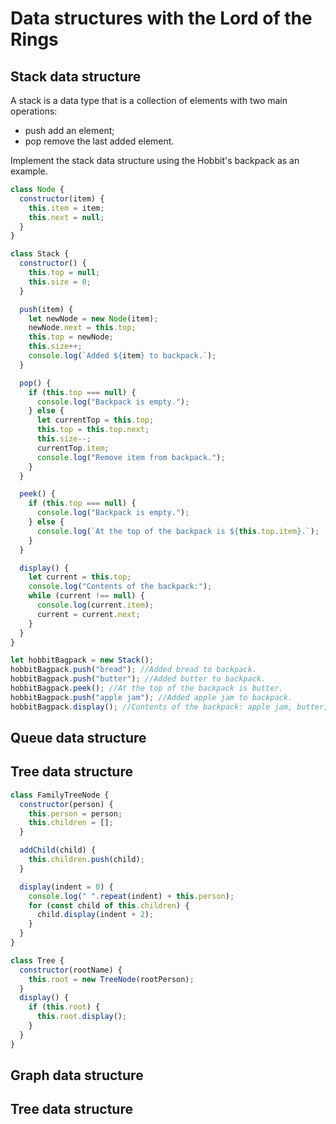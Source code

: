 # Data structures with the Lord of the Rings
## Stack data structure

A stack is a data type that is a collection of elements with two main operations:
- push add an element;
- pop remove the last added element.

Implement the stack data structure using the Hobbit's backpack as an example. 

```js
class Node {
  constructor(item) {
    this.item = item;
    this.next = null;
  }
}

class Stack {
  constructor() {
    this.top = null;
    this.size = 0;
  }

  push(item) {
    let newNode = new Node(item);
    newNode.next = this.top;
    this.top = newNode;
    this.size++;
    console.log(`Added ${item} to backpack.`);
  }

  pop() {
    if (this.top === null) {
      console.log("Backpack is empty.");
    } else {
      let currentTop = this.top;
      this.top = this.top.next;
      this.size--;
      currentTop.item;
      console.log("Remove item from backpack.");
    }
  }

  peek() {
    if (this.top === null) {
      console.log("Backpack is empty.");
    } else {
      console.log(`At the top of the backpack is ${this.top.item}.`);
    }
  }

  display() {
    let current = this.top;
    console.log("Contents of the backpack:");
    while (current !== null) {
      console.log(current.item);
      current = current.next;
    }
  }
}

let hobbitBagpack = new Stack();
hobbitBagpack.push("bread"); //Added bread to backpack.
hobbitBagpack.push("butter"); //Added butter to backpack.
hobbitBagpack.peek(); //At the top of the backpack is butter.
hobbitBagpack.push("apple jam"); //Added apple jam to backpack.
hobbitBagpack.display(); //Contents of the backpack: apple jam, butter, bread
```
## Queue data structure
## Tree data structure
```js
class FamilyTreeNode {
  constructor(person) {
    this.person = person;
    this.children = [];
  }

  addChild(child) {
    this.children.push(child);
  }

  display(indent = 0) {
    console.log(" ".repeat(indent) + this.person);
    for (const child of this.children) {
      child.display(indent + 2);
    }
  }
}

class Tree {
  constructor(rootName) {
    this.root = new TreeNode(rootPerson);
  }
  display() {
    if (this.root) {
      this.root.display();
    }
  }
}
```
## Graph data structure
## Tree data structure
